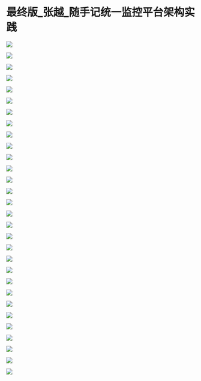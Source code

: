 # 最终版_张越_随手记统一监控平台架构实践

![](images\094426234DjBFIs\201905130944_4.png)

![](images\094426234DjBFIs\201905130944_5.png)

![](images\094426234DjBFIs\201905130944_6.png)

![](images\094426234DjBFIs\201905130944_7.png)

![](images\094426234DjBFIs\201905130944_8.png)

![](images\094426234DjBFIs\201905130944_9.png)

![](images\094426234DjBFIs\201905130944_10.png)

![](images\094426234DjBFIs\201905130944_11.png)

![](images\094426234DjBFIs\201905130944_12.png)

![](images\094426234DjBFIs\201905130944_13.png)

![](images\094426234DjBFIs\201905130944_14.png)

![](images\094426234DjBFIs\201905130944_15.png)

![](images\094426234DjBFIs\201905130944_16.png)

![](images\094426234DjBFIs\201905130944_17.png)

![](images\094426234DjBFIs\201905130944_18.png)

![](images\094426234DjBFIs\201905130944_19.png)

![](images\094426234DjBFIs\201905130944_20.png)

![](images\094426234DjBFIs\201905130944_21.png)

![](images\094426234DjBFIs\201905130944_22.png)

![](images\094426234DjBFIs\201905130944_23.png)

![](images\094426234DjBFIs\201905130944_24.png)

![](images\094426234DjBFIs\201905130944_25.png)

![](images\094426234DjBFIs\201905130944_26.png)

![](images\094426234DjBFIs\201905130944_27.png)

![](images\094426234DjBFIs\201905130944_28.png)

![](images\094426234DjBFIs\201905130944_29.png)

![](images\094426234DjBFIs\201905130944_30.png)

![](images\094426234DjBFIs\201905130944_31.png)

![](images\094426234DjBFIs\201905130944_32.png)

![](images\094426234DjBFIs\201905130944_33.png)

